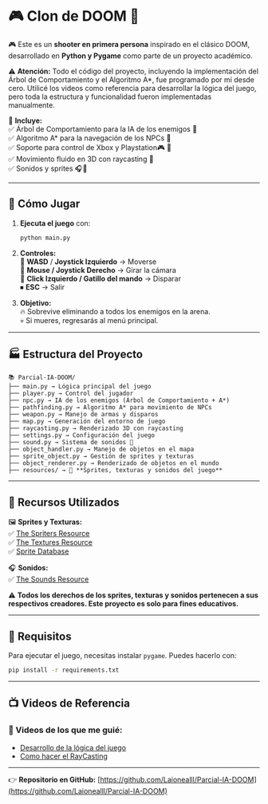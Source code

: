 
# 🎮 Clon de DOOM 🎯

  🎮 Este es un **shooter en primera persona** inspirado en el clásico DOOM, desarrollado en **Python y Pygame** como parte de un proyecto académico.  

⚠️ **Atención:** Todo el código del proyecto, incluyendo la implementación del Árbol de Comportamiento y el Algoritmo A*, fue programado por mí desde cero. Utilicé los videos como referencia para desarrollar la lógica del juego, pero toda la estructura y funcionalidad fueron implementadas manualmente.  

🔹 **Incluye:**  
✅ Árbol de Comportamiento para la IA de los enemigos 🤖  
✅ Algoritmo A* para la navegación de los NPCs 🧐  
✅ Soporte para control de Xbox y Playstation🎮  🏹  
✅ Movimiento fluido en 3D con raycasting 🏃  
✅ Sonidos y sprites 🎧🎨  

---

## 🎯 **Cómo Jugar**
1. **Ejecuta el juego** con:
   ```sh
   python main.py
   ```
2. **Controles:**  
   🔼 **WASD** / **Joystick Izquierdo** → Moverse  
   🎯 **Mouse / Joystick Derecho** → Girar la cámara  
   🏹 **Click Izquierdo / Gatillo del mando** → Disparar  
   ⏹ **ESC** → Salir  

3. **Objetivo:**  
   🔥 Sobrevive eliminando a todos los enemigos en la arena.  
   💀 Si mueres, regresarás al menú principal.  

---

## 🏭️ **Estructura del Proyecto**

```
📚 Parcial-IA-DOOM/
├── main.py → Lógica principal del juego
├── player.py → Control del jugador
├── npc.py → IA de los enemigos (Árbol de Comportamiento + A*)
├── pathfinding.py → Algoritmo A* para movimiento de NPCs
├── weapon.py → Manejo de armas y disparos
├── map.py → Generación del entorno de juego
├── raycasting.py → Renderizado 3D con raycasting
├── settings.py → Configuración del juego
├── sound.py → Sistema de sonidos 🎵
├── object_handler.py → Manejo de objetos en el mapa
├── sprite_object.py → Gestión de sprites y texturas
├── object_renderer.py → Renderizado de objetos en el mundo
├── resources/ → 📁 **Sprites, texturas y sonidos del juego**
```

---

## 🎨 **Recursos Utilizados**

🖼️ **Sprites y Texturas:**  
✅ [The Spriters Resource](https://www.spriters-resource.com/)  
✅ [The Textures Resource](https://www.textures-resource.com/)  
✅ [Sprite Database](https://spritedatabase.net/game/760)  

🎧 **Sonidos:**  
✅ [The Sounds Resource](https://www.sounds-resource.com/)  

⚠️ **Todos los derechos de los sprites, texturas y sonidos pertenecen a sus respectivos creadores. Este proyecto es solo para fines educativos.**  

---

## 🔧 **Requisitos**
Para ejecutar el juego, necesitas instalar `pygame`. Puedes hacerlo con:
```sh
pip install -r requirements.txt
```

---

## 📺 **Videos de Referencia**  
### 🎥 Videos de los que me guié:  
- [Desarrollo de la lógica del juego](https://www.youtube.com/watch?v=ECqUrT7IdqQ&t=837s)  
- [Como hacer el RayCasting](https://www.youtube.com/watch?v=SmKBsArp2dI)  

---



👉 **Repositorio en GitHub:** [https://github.com/Laionealll/Parcial-IA-DOOM](https://github.com/Laionealll/Parcial-IA-DOOM)  


